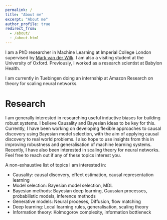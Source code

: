 ```yaml
---
permalink: /
title: "About me"
excerpt: "About me"
author_profile: true
redirect_from:
  - /about/
  - /about.html
---
```


I am a PhD researcher in Machine Learning at Imperial College London supervised by [Mark van der Wilk](https://mvdw.uk/).
I am also a visiting student at the University of Oxford. Previously, I worked as a research scientist at Babylon Health.

I am currently in Tuebingen doing an internship at Amazon Research on theory for scaling neural networks.

Research
======
I am generally interested in researching useful inductive biases for building robust systems.
I believe Causality and Bayesian ideas to be key for this. Currently, I have been working on developing
flexible approaches to causal discovery using Bayesian model selection, with the aim of applying
causal discovery to real world problems.
I also hope to use insights from this in improving robustness and generalisation of machine learning systems.
Recently, I have also been interested in scaling theory for neural networks.
Feel free to reach out if any of these topics interest you.

A non-exhaustive list of topics I am interested in:
- Causality: causal discovery, effect estimation, causal representation learning
- Model selection: Bayesian model selection, MDL
- Bayesian methods: Bayesian deep learning, Gaussian processes, probabilistic models, inference methods
- Generative models: Neural proceses, Diffusion, flow matching
- Deep learning: Local learning rules, generalisation, scaling theory
- Information theory: Kolmogorov complexity, information bottleneck

